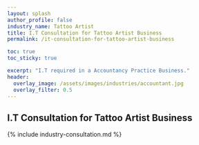 ```yaml
---
layout: splash 
author_profile: false 
industry_name: Tattoo Artist
title: I.T Consultation for Tattoo Artist Business
permalink: /it-consultation-for-tattoo-artist-business

toc: true
toc_sticky: true

excerpt: "I.T required in a Accountancy Practice Business."
header:
  overlay_image: /assets/images/industries/accountant.jpg
  overlay_filter: 0.5 
---
```


## I.T Consultation for Tattoo Artist Business

{% include industry-consultation.md %}
